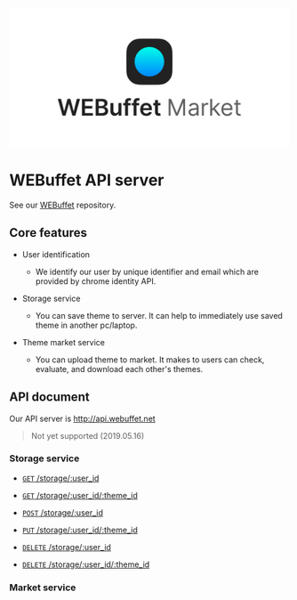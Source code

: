 ![Getting started](./img/webuffet_market_banner.png)


# WEBuffet API server

See our [WEBuffet](https://github.com/CAU-OSS-2019/webuffet) repository.


## Core features

- User identification
  - We identify our user by unique identifier and email which are provided by chrome identity API.
  
- Storage service
  - You can save theme to server. It can help to immediately use saved theme in another pc/laptop.

- Theme market service  
  - You can upload theme to market. It makes to users can check, evaluate, and download each other's themes.


## API document

Our API server is http://api.webuffet.net  
> Not yet supported (2019.05.16)


### Storage service

- [<code>GET</code> /storage/:user_id](./API_DOCUMENT/storage/GET_storage_user_id.md)

- [<code>GET</code> /storage/:user_id/:theme_id](./API_DOCUMENT/storage/GET_storage_user_id_theme_id.md)

- [<code>POST</code> /storage/:user_id](./API_DOCUMENT/storage/POST_storage_user_id.md)

- [<code>PUT</code> /storage/:user_id/:theme_id](./API_DOCUMENT/storage/PUT_storage_user_id_theme_id.md)

- [<code>DELETE</code> /storage/:user_id](./API_DOCUMENT/storage/DELETE_storage_user_id.md)

- [<code>DELETE</code> /storage/:user_id/:theme_id](./API_DOCUMENT/storage/DELETE_storage_user_id_theme_id.md)


### Market service
